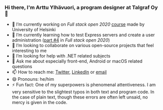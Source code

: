 ### Hi there, I'm Arttu Ylhävuori, a program designer at Talgraf Oy 👋

- 🔭 I’m currently working on _Full stack open 2020_ [course](https://fullstackopen.com/en) made by University of Helsinki
- 🌱 I’m currently learning how to test Express servers and create a user administration ([part #4](https://fullstackopen.com/en/part4) in _Full stack open 2020_)
- 👯 I’m looking to collaborate on various open-source projects that feel interesting to me
- 🤔 I’m looking for help with .NET related subjects
- 💬 Ask me about especially front-end, Android or macOS related questions
- 📫 How to reach me: [Twitter](https://twitter.com/arttuylh), [LinkedIn](https://www.linkedin.com/in/arttuylh/) or [email](mailto:arttu.ylhavuori(a)hotmail.com)
- 😄 Pronouns: he/him
- ⚡ Fun fact: One of my superpowers is phenomenal attentiveness. I am very sensitive to the slightest typos in both text and program code. In the case of plain text, though these errors are often left unsaid, no mercy is given in the code.
